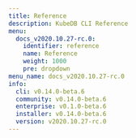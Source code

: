 ```yaml
---
title: Reference
description: KubeDB CLI Reference
menu:
  docs_v2020.10.27-rc.0:
    identifier: reference
    name: Reference
    weight: 1000
    pre: dropdown
menu_name: docs_v2020.10.27-rc.0
info:
  cli: v0.14.0-beta.6
  community: v0.14.0-beta.6
  enterprise: v0.1.0-beta.6
  installer: v0.14.0-beta.6
  version: v2020.10.27-rc.0
---
```


